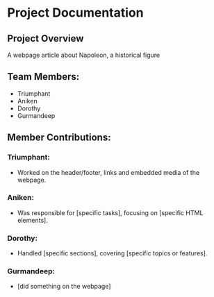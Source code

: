 # Project Documentation

## Project Overview

A webpage article about Napoleon, a historical figure

## Team Members:

-   Triumphant
-   Aniken
-   Dorothy
-   Gurmandeep

## Member Contributions:

### Triumphant:

-   Worked on the header/footer, links and embedded media of the webpage.

### Aniken:

-   Was responsible for [specific tasks], focusing on [specific HTML elements].

### Dorothy:

-   Handled [specific sections], covering [specific topics or features].

### Gurmandeep:

-   [did something on the webpage]